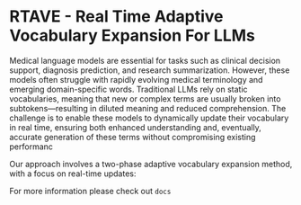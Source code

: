 # RTAVE - Real Time Adaptive Vocabulary Expansion For LLMs

Medical language models are essential for tasks such as clinical decision support, diagnosis prediction, and research summarization. However, these models often struggle with rapidly evolving medical terminology and emerging domain-specific words. Traditional LLMs rely on static vocabularies, meaning that new or complex terms are usually broken into subtokens—resulting in diluted meaning and reduced comprehension. The challenge is to enable these models to dynamically update their vocabulary in real time, ensuring both enhanced understanding and, eventually, accurate generation of these terms without compromising existing performanc

Our approach involves a two-phase adaptive vocabulary expansion method, with a focus on real-time updates:

For more information please check out `docs`
